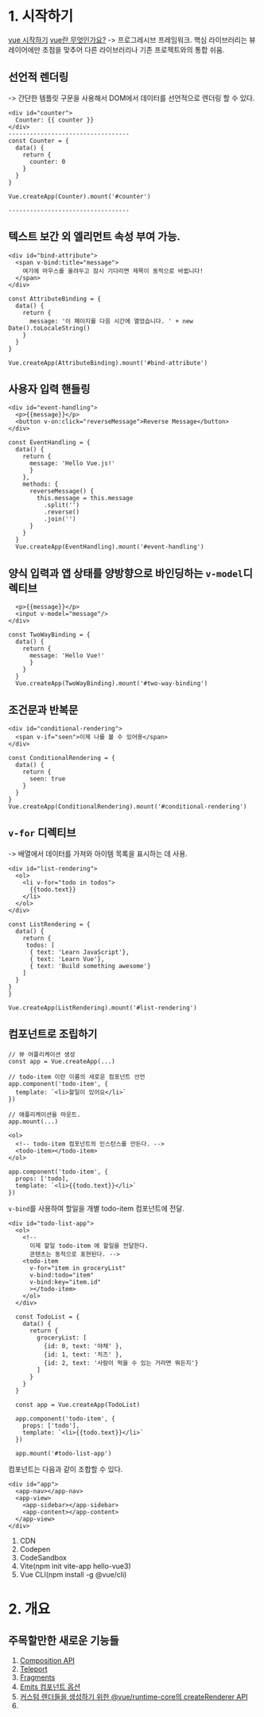 # 1. 시작하기
[vue 시작하기](https://v3.ko.vuejs.org/guide/migration/introduction.html)
[vue란 무엇인가요?](https://v3.ko.vuejs.org/guide/introduction.html#vue-js%E1%84%80%E1%85%A1-%E1%84%86%E1%85%AE%E1%84%8B%E1%85%A5%E1%86%BA%E1%84%8B%E1%85%B5%E1%86%AB%E1%84%80%E1%85%A1%E1%84%8B%E1%85%AD)
-> 프로그레시브 프레임워크. 핵심 라이브러리는 뷰 레이어에만 초점을 맞추어 다른 라이브러리나 기존 프로젝트와의 통합 쉬움.

## 선언적 렌더링
-> 간단한 템플릿 구문을 사용해서 DOM에서 데이터를 선언적으로 렌더링 할 수 있다.
```
<div id="counter">
  Counter: {{ counter }}
</div>
----------------------------------
const Counter = {
  data() {
    return {
      counter: 0
    }
  }
}

Vue.createApp(Counter).mount('#counter')

----------------------------------

```
## 텍스트 보간 외 엘리먼트 속성 부여 가능.
```
<div id="bind-attribute">
  <span v-bind:title="message">
    여기에 마우스를 올려두고 잠시 기다리면 제목이 동적으로 바뀝니다!
  </span>
</div>

const AttributeBinding = {
  data() {
    return {
      message: '이 페이지를 다음 시간에 열었습니다. ' + new Date().toLocaleString()
    }
  }
}

Vue.createApp(AttributeBinding).mount('#bind-attribute')

```
## 사용자 입력 핸들링
```
<div id="event-handling">
  <p>{{message}}</p>
  <button v-on:click="reverseMessage">Reverse Message</button>
</div>

const EventHandling = {
  data() {
    return {
      message: 'Hello Vue.js!'
      }
    },
    methods: {
      reverseMessage() {
        this.message = this.message
          .split('')
          .reverse()
          .join('')
      }
    }
  }
  Vue.createApp(EventHandling).mount('#event-handling')
  ```
  
  ## 양식 입력과 앱 상태를 양방향으로 바인딩하는 ```v-model```디렉티브
  
  ``` <div id="two-way-binding">
    <p>{{message}}</p>
    <input v-model="message"/>
  </div>
  
  const TwoWayBinding = {
    data() {
      return {
        message: 'Hello Vue!'
        }
      }
    }
    Vue.createApp(TwoWayBinding).mount('#two-way-binding')
  ```
   ## 조건문과 반복문
  ```
  <div id="conditional-rendering">
    <span v-if="seen">이제 나를 볼 수 있어용</span>
  </div>
  
  const ConditionalRendering = {
    data() {
      return {
        seen: true
      }
    }
  }
  Vue.createApp(ConditionalRendering).mount('#conditional-rendering')
  ```
  
  ## ```v-for``` 디렉티브
  -> 배열에서 데이터를 가져와 아이템 목록을 표시하는 데 사용.
  
  ```
  <div id="list-rendering">
    <ol>
      <li v-for="todo in todos">
        {{todo.text}}
      </li>
    </ol>
  </div>
  
  const ListRendering = {
    data() {
      return {
       todos: [
        { text: 'Learn JavaScript'},
        { text: 'Learn Vue'},
        { text: 'Build something awesome'}
      ]
    }
  }
}

Vue.createApp(ListRendering).mount('#list-rendering')
```
## 컴포넌트로 조립하기
```
// 뷰 어플리케이션 생성
const app = Vue.createApp(...)

// todo-item 이란 이름의 새로운 컴포넌트 선언
app.component('todo-item', {
  template: `<li>할일이 있어요</li>`
})

// 애플리케이션을 마운트.
app.mount(...)

<ol>
  <!-- todo-item 컴포넌트의 인스턴스를 만든다. -->
  <todo-item></todo-item>
</ol>

app.component('todo-item', {
  props: ['todo],
  template: `<li>{{todo.text}}</li>`
})
```
```v-bind```를 사용하여 할일을 개별 todo-item 컴포넌트에 전달.

```
<div id="todo-list-app">
  <ol>
    <!--
      이제 할일 todo-item 에 할일을 전달한다.
      콘텐츠는 동적으로 표현된다. -->
    <todo-item
      v-for="item in groceryList"
      v-bind:todo="item"
      v-bind:key="item.id"
      ></todo-item>
    </ol>
  </div>
  
  const TodoList = {
    data() {
      return {
        groceryList: [
          {id: 0, text: '야채' },
          {id: 1, text: '치즈' },
          {id: 2, text: '사람이 먹을 수 있는 거라면 뭐든지'}
        ]
      }
    }
  }
  
  const app = Vue.createApp(TodoList)
  
  app.component('todo-item', {
    props: ['todo'],
    template: `<li>{{todo.text}}</li>`
  })
  
  app.mount('#todo-list-app')
  ```
  
  컴포넌트는 다음과 같이 조합할 수 있다.
  
  ```
  <div id="app">
    <app-nav></app-nav>
    <app-view>
      <app-sidebar></app-sidebar>
      <app-content></app-content>
    </app-view>
  </div>
  ```
  
  

1. CDN
2. Codepen
3. CodeSandbox
4. Vite(npm init vite-app hello-vue3)
5. Vue CLI(npm install -g @vue/cli)

# 2. 개요

## 주목할만한 새로운 기능들
1. [Composition API](https://v3.ko.vuejs.org/ko-kr/guide/composition-api-introduction.html)
2. [Teleport](https://v3.ko.vuejs.org/ko-KR/guide/teleport.html)
3. [Fragments](https://v3.ko.vuejs.org/ko-KR/guide/migration/fragments.html)
4. [Emits 컴포넌트 옵션](https://v3.ko.vuejs.org/ko-KR/guide/component-custom-events.html)
5. [커스텀 렌더들을 생성하기 위한 @vue/runtime-core의 createRenderer API](https://github.com/vuejs/core/tree/main/packages/runtime-core)
6. <script setup> - SFC Composition API의 더 쉬운 표현(404error)
7. <style vars> - SFC State-driven CSS 변수
8. <style scoped> - 전역 규칙으로 사용하거나 특정 slot의 규칙으로 사용가능.

## 주의해야 할 변경사항들

### 전역 API
-> 전역 Vue API가 애플리케이션 인스턴스를 사용하도록 변경됨.<br/>
-> 글로벌 및 내부 API가 트리쉐이킹(죽은 코드 제거)이 가능하도록 재구성됨.

### 템플릿 디렉티브
    1. v-model의 컴포넌트 사용법 재정의.
    2. 노드들의 key 사용방법이 변경됨.
    3. 같은 요소에 v-if와 v-for가 사용될 때 우선순위가 변경됨.
    4. v-bind = "object"는 순서에 민감하게 됨.
    5. v-for 내부의 ref는 더이상 refs 참조 배열을 자동생성하지 않음.
  
### 컴포넌트들
    1. 함수형 컴포넌트는 오직 일반 함수를 사용해서만 만들 수 있다.
    2. 싱글파일 컴포넌트(SFC)의 <template>과 함수형 컴포넌트 옵션의 functional 속성은 더이상 사용 x.
    3. 비동기 컴포넌트 생성을 위해 defineAsyncComponent 메서드 필요.
  
### 렌더 함수
    1. 렌더함수 API 변경됨.
    2. $scopedSlots 속성이 제거되고 모든 슬롯이 $slots를 통해 함수로 노출됨.
  
### 커스텀 요소들
    1. 커스텀 요소 허용이 Template 컴파일 시 수행된다.
    2. 사용자 지정 속성 is의 사용은 예약어인 <component>태그로 제한된다.
    
### 기타 소소한 변경사항들
    1. destroyed 라이프사이클 옵션 명칭이 unmounted로 변경된다.
    2. beforeDestroy 생명주기 옵션의 명칭이 beforeUnmount로 변경된다.
    3. Props default 팩토리 함수는 더이상 this에 접근할 수 없다.
    4. 컴포넌트 라이프사이클에 맞게 사용자 지정 디렉티브 API가 변경됨.
    5. data 옵션은 항상 함수로 선언되어야 함.
    6. mixins의 data 옵션은 얕게 병합된다.
    7. 속성 강제 방법이 변경됨.
    8. 몇몇 Transition 클래스의 명칭 변경됨.
    9. 배열에서 watch 콜백은 배열이 교체될 때만 발생. 배열의 변경사항에 대해 watch 콜백 실행하려면, 반드시 deep 옵션을 설정해줘야 한다.
    10. 특수 디렉티브(v-if / else-if / else, v-for 또는 v-slot)이 없는 <template>태그는 <br>
        일반 요소로 처리되며 내부 콘텐츠를 렌더링하는 대신 native <template> 요소가 된다.
    11. Vue 2.x에서 애플리케이션 루트 컨테이너의 outerHTML은 루트 컴포넌트 템플릿으로 대체된다.<br>
        Vue 3.x에서는 애플리케이션 컨테이너의 innerHTML을 대신 사용한다.
    
### 제거된 APIs
    1. v-on 수정자로서의 키코드 지원.
    2. $on, $off 그리고 $once 인스턴스 메소드.
    3. 필터
    4. 인라인 템플릿 속성
    5. $destroy 인스턴스 메소드. 더 이상 개별 Vue 구성 요소의 수명주기를 수동으로 관리할 필요가 없다.


## 지원 라이브러리들
-> 모든 공식 도구들과 라이브러리는 Vue 3을 지원하나 대부분 베타 상태. npm에서 ```next``` dist 태그로 배포된다. 2020년 말까지 ```latest``` dist 태그를 사용하도록 모든 프로젝트를 안정화하고 전환할 예정.<br>
    
### Vue CLI
-> v4.5.0 부터 ```vue-cli``` 는 새 프로젝트를 만들 때 Vue 3을 사전 설정하는 기본 옵션을 제공한다.<br>
   ```vue-cli```를 업그레이드 하고 ```vue create```를 실행하여 Vue 3 프로젝트를 만들 수 있다.
    
### Vue Router
-> Vue Router 4.0은 Vue 3을 지원.
    
### Vuex
-> Vuex 4.0은 3.x 와 거의 동일한 API로 Vue 3을 지원한다. 플러그인 설치방법 유의!
    
### 확장 Devtools
-> 새로운 UI와 리팩토리된 Dev Tools 개발 중. 아직 베타버전.
    
### IDE 지원
-> Vetur 사용 추천.
    
### 다른 프로젝트들
-> 
Project | npm | Repo
--|--|--
@vue/babel-plugin-jsx | npm v1.1.1 | [[GitHub]]
eslint-plugin-vue | []![beta] | [[GitHub]]
@vue/test-utils	| []![beta]	| [[GitHub]]
vue-class-component	| []![beta]	| [[GitHub]]
vue-loader | []![beta] | [[GitHub]]
rollup-plugin-vue | []![beta] | [[GitHub]]

# 3. 상세

## v-for Array Refs
## 비동기 컴포넌트
## 속성 강제 규칙(Attribute Coercion Behavior)
## class와 style이 포함된 $attrs
## $children
## 커스텀 디렉티브
## 커스텀 엘리먼트 Interop(Custom Elements Interop)
## Data Option
## emits 옵션
## 이벤트 API
## Filters
## Fragments
## 함수형 컴포넌트
## 글로벌 API
## 전역 API 트리쉐이킹
## 인라인 템플릿 속성
## key 속성
## 키 코드 수식어(KeyCode Modifiers)
## $listeners 제거됨
## Mount API changes
## propsData
## Props Default 함수의 this 접근
## 렌더함수 API
## 슬롯 통합
## Suspense
## Transition 클래스 변경
## 트랜지션 그룹 루트 엘리먼트
## v-on.native 수정자가 제거되었습니다.
## v-model
## v-if와 v-for의 우선순위
## v-bind 병합동작
## VNode Lifecycle Events
## 배열 Watch
